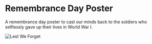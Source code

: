 # Remembrance Day Poster

A remembrance day poster to cast our minds back to the soldiers who selflessly gave up their lives in World War I.

![Lest We Forget](https://user-images.githubusercontent.com/95772109/200928514-0a6d1b95-78dc-4dfd-88b5-e123ff3e0eb9.jpg)
